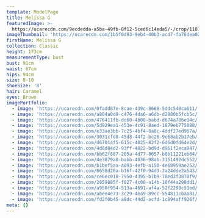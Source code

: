 ```yaml
---
template: ModelPage
title: Melissa G
featuredImage: >-
  https://ucarecdn.com/9ecdedda-a5ba-49fb-8f12-5ced6c14eda5/-/crop/1101x722/0,0/-/preview/
imageThumbnail: 'https://ucarecdn.com/1b5f0d93-9eb4-40b3-acd7-fa76dea02adb/'
firstName: Melissa G
collection: Classic
height: 173cm
measurementType: bust
bust: 91cm
waist: 67cm
hips: 94cm
size: 8-10
shoeSize: '8'
hair: Caramel
eyes: Brown
imagePortfolio:
  - image: 'https://ucarecdn.com/0fadd87e-8cae-439c-8668-5ddc548ca611/'
  - image: 'https://ucarecdn.com/a804a0d9-c476-4da6-a6db-d2880b5fcb5c/'
  - image: 'https://ucarecdn.com/476411fb-dc60-4b00-babd-d674a786e14c/'
  - image: 'https://ucarecdn.com/5d929ea1-453e-4c91-8aed-1879eb775088/'
  - image: 'https://ucarecdn.com/e33ae3bb-7c25-4bf4-8a8c-4ddf27ed967a/'
  - image: 'https://ucarecdn.com/3031cfd8-45d8-44f2-bc26-9e68ab2b17eb/'
  - image: 'https://ucarecdn.com/d67014f5-615c-4825-82f2-6d6d0fd64e2d/'
  - image: 'https://ucarecdn.com/4d8d84d2-93ff-4822-bd9d-d961f2eca947/'
  - image: 'https://ucarecdn.com/bb62f887-205a-4d77-8657-b0b11221eb64/'
  - image: 'https://ucarecdn.com/4e3879a8-babb-4036-98ab-3151492dc552/'
  - image: 'https://ucarecdn.com/b1bef5aa-a093-4efb-a150-4e68959ae252/'
  - image: 'https://ucarecdn.com/6658d20a-b16f-42f0-94d3-2a24dde2a543/'
  - image: 'https://ucarecdn.com/ce6ec018-7950-4395-b7b9-78ed3f3870f9/'
  - image: 'https://ucarecdn.com/2859885f-f827-4c00-a14b-10f44a298dd1/'
  - image: 'https://ucarecdn.com/a950f954-513a-4691-af4a-52f2298c51ed/'
  - image: 'https://ucarecdn.com/abee4e73-3c29-4ea9-89cc-554811cbaa81/'
  - image: 'https://ucarecdn.com/fd2f0b45-a8dc-44d2-acfd-1c894aff926f/'
meta: {}
---
```


